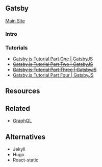 ## Gatsby

[Main Site]( www.gatsbyjs.org)

### Intro

### Tutorials

* ~~[Gatsby.js Tutorial Part One | GatsbyJS](https://www.gatsbyjs.org/tutorial/part-one/)~~
* ~~[Gatsby.js Tutorial Part Two | GatsbyJS](https://www.gatsbyjs.org/tutorial/part-two/)~~
* ~~[Gatsby.js Tutorial Part Three | GatsbyJS](https://www.gatsbyjs.org/tutorial/part-three/)~~
* [Gatsby.js Tutorial Part Four | GatsbyJS](https://www.gatsbyjs.org/tutorial/part-four/)

## Resources

## Related

* [GraphQL](graphQL)

## Alternatives

* Jekyll
* Hugo
* React-static